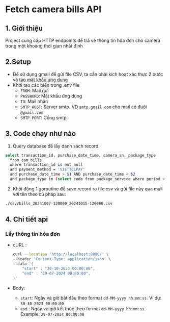 # Fetch camera bills API

## 1. Giới thiệu

Project cung cấp HTTP endpoints để trả về thông tin hóa đơn cho camera trong một khoảng thời gian nhất định

## 2.Setup
- Để sử dụng gmail để gửi file CSV, ta cần phải kích hoạt xác thực 2 bước và [tạo mật khẩu ứng dụng](https://support.google.com/mail/answer/185833?hl=vi)
- Khởi tạo các biến trong .env file
  - `FROM`: Mail gửi
  - `PASSWORD`: Mật khẩu ứng dụng
  - `TO`: Mail nhận
  - `SMTP_HOST`: Server smtp. VD `smtp.gmail.com` cho mail có đuôi `@gmail.com`
  - `SMTP_PORT`: Cổng smtp

## 3. Code chạy như nào

1. Query database để lấy danh sách record

```sh
select transaction_id, purchase_date_time, camera_sn, package_type
  from cam_bills
  where transaction_id is not null
  and payment_method = 'VIETTELPAY'
  and purchase_date_time > $1 AND purchase_date_time < $2
  and package_type in (select code from package_service where period > 3 and expired > 2595000)
```

2. Khởi động 1 goroutine để save record ra file csv và gửi file này qua mail với tên theo cú pháp sau:

```sh
./csv/bills_20241007-120000_20241015-120000.csv
```

## 4. Chi tiết api

### Lấy thông tin hóa đơn

- cURL :
  ```sh
  curl --location 'http://localhost:8080/' \
  --header 'Content-Type: application/json' \
  --data '{
      "start" : "30-10-2023 00:00:00",
      "end" : "29-07-2024 00:00:00",
  }'
  ```
- Body:

  - `start`: Ngày và giờ bắt đầu theo format `dd-MM-yyyy hh:mm:ss`. Ví dụ: `30-10-2023 00:00:00`
  - `end` : Ngày và giờ kết thúc theo format `dd-MM-yyyy hh:mm:ss`. Example: `29-07-2024 00:00:00`
